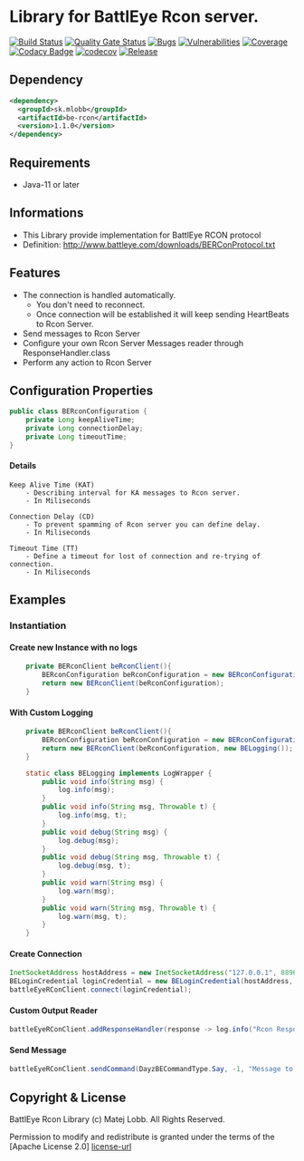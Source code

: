 # Library for BattlEye Rcon server.

[![Build Status](https://circleci.com/github/mlobb/java-be-rcon.svg?style=svg)](https://circleci.com/gh/mlobb/java-be-rcon)
[![Quality Gate Status](https://sonarcloud.io/api/project_badges/measure?project=mlobb_java-be-rcon&metric=alert_status)](https://sonarcloud.io/dashboard?id=mlobb_java-be-rcon)
[![Bugs](https://sonarcloud.io/api/project_badges/measure?project=mlobb_java-be-rcon&metric=bugs)](https://sonarcloud.io/dashboard?id=mlobb_java-be-rcon)
[![Vulnerabilities](https://sonarcloud.io/api/project_badges/measure?project=mlobb_java-be-rcon&metric=vulnerabilities)](https://sonarcloud.io/dashboard?id=mlobb_java-be-rcon)
[![Coverage](https://sonarcloud.io/api/project_badges/measure?project=mlobb_java-be-rcon&metric=coverage)](https://sonarcloud.io/dashboard?id=mlobb_java-be-rcon)
[![Codacy Badge](https://api.codacy.com/project/badge/Grade/4ca219fae1c04a89924f25da3712fce5)](https://app.codacy.com/app/mlobb/java-be-rcon?utm_source=github.com&utm_medium=referral&utm_content=mlobb/java-be-rcon&utm_campaign=Badge_Grade_Dashboard)
[![codecov](https://codecov.io/gh/mlobb/java-be-rcon/branch/develop/graph/badge.svg)](https://codecov.io/gh/mlobb/java-be-rcon)
[![Release](https://img.shields.io/github/v/release/mlobb/java-be-rcon)](https://github.com/mlobb/java-be-rcon/releases)

## Dependency
``` xml
<dependency>
  <groupId>sk.mlobb</groupId>
  <artifactId>be-rcon</artifactId>
  <version>1.1.0</version>
</dependency>
```
## Requirements
* Java-11 or later

## Informations
* This Library provide implementation for BattlEye RCON protocol
* Definition: http://www.battleye.com/downloads/BERConProtocol.txt

## Features
* The connection is handled automatically.
    * You don't need to reconnect. 
    * Once connection will be established it will keep sending HeartBeats to Rcon Server.
* Send messages to Rcon Server
* Configure your own Rcon Server Messages reader through ResponseHandler.class
* Perform any action to Rcon Server

## Configuration Properties
```java
public class BERconConfiguration {
    private Long keepAliveTime;
    private Long connectionDelay;
    private Long timeoutTime;
}
```
#### Details
```
Keep Alive Time (KAT) 
    - Describing interval for KA messages to Rcon server.
    - In Miliseconds

Connection Delay (CD)
    - To prevent spamming of Rcon server you can define delay.
    - In Miliseconds

Timeout Time (TT)
    - Define a timeout for lost of connection and re-trying of connection.
    - In Miliseconds
```

## Examples
### Instantiation
#### Create new Instance with no logs
```java
    private BERconClient beRconClient(){
        BERconConfiguration beRconConfiguration = new BERconConfiguration();
        return new BERconClient(beRconConfiguration);
    }
```
#### With Custom Logging
```java
    private BERconClient beRconClient(){
        BERconConfiguration beRconConfiguration = new BERconConfiguration();
        return new BERconClient(beRconConfiguration, new BELogging());
    }

    static class BELogging implements LogWrapper {
        public void info(String msg) {
            log.info(msg);
        }
        public void info(String msg, Throwable t) {
            log.info(msg, t);
        }
        public void debug(String msg) {
            log.debug(msg);
        }
        public void debug(String msg, Throwable t) {
            log.debug(msg, t);
        }
        public void warn(String msg) {
            log.warn(msg);
        }
        public void warn(String msg, Throwable t) {
            log.warn(msg, t);
        }
    }
```
#### Create Connection
```java
InetSocketAddress hostAddress = new InetSocketAddress("127.0.0.1", 8896);                
BELoginCredential loginCredential = new BELoginCredential(hostAddress, "password");
battleEyeRConClient.connect(loginCredential);
```

#### Custom Output Reader
```java
battleEyeRConClient.addResponseHandler(response -> log.info("Rcon Response: {}", response));
```

#### Send Message
```java
battleEyeRConClient.sendCommand(DayzBECommandType.Say, -1, "Message to all players !");
```

## Copyright & License
BattlEye Rcon Library (c) Matej Lobb. All Rights Reserved.

Permission to modify and redistribute is granted under the terms of the 
[Apache License 2.0] [license-url]

  [license-url]: https://github.com/DependencyTrack/dependency-track/blob/develop/LICENSE.txt
